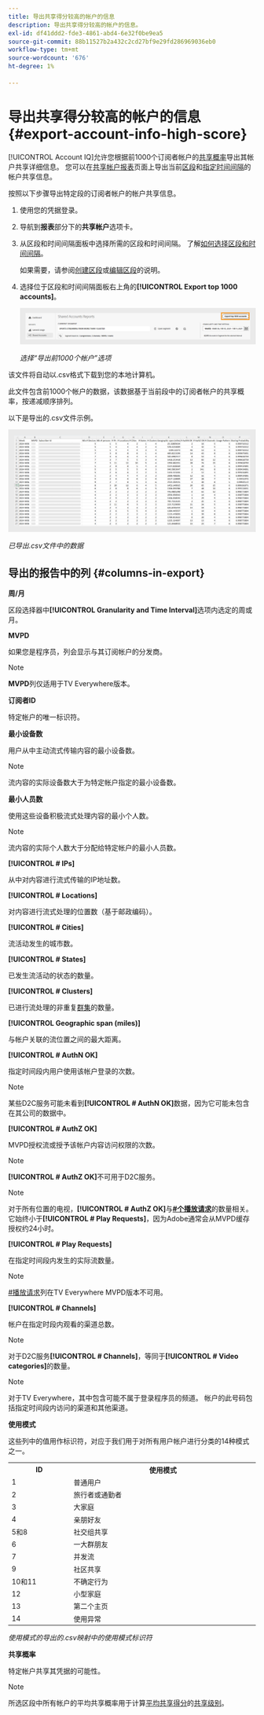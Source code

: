 ```yaml
---
title: 导出共享得分较高的帐户的信息
description: 导出共享得分较高的帐户的信息。
exl-id: df41ddd2-fde3-4861-abd4-6e32f0be9ea5
source-git-commit: 88b11527b2a432c2cd27bf9e29fd286969036eb0
workflow-type: tm+mt
source-wordcount: '676'
ht-degree: 1%

---
```


# 导出共享得分较高的帐户的信息 {#export-account-info-high-score}

[!UICONTROL Account IQ]允许您根据前1000个订阅者帐户的[共享概率](/help/accountiq/product-concepts.md#account-sharing-probability-def)导出其帐户共享详细信息。 您可以在[共享帐户报表](/help/accountiq/shared-acc-reports.md)页面上导出当前[区段](/help/accountiq/product-concepts.md#segment-def)和[指定时间间隔](/help/accountiq/product-concepts.md#time-interval-def)的帐户共享信息。

按照以下步骤导出特定段的订阅者帐户的帐户共享信息。

1. 使用您的凭据登录。
1. 导航到&#x200B;**报表**&#x200B;部分下的&#x200B;**共享帐户**&#x200B;选项卡。
1. 从区段和时间间隔面板中选择所需的区段和时间间隔。 了解[如何选择区段和时间间隔](segments-timeinterval.md)。

   如果需要，请参阅[创建区段](work-with-segments.md#create-new-segment)或[编辑区段](work-with-segments.md#edit-segment)的说明。

1. 选择位于区段和时间间隔面板右上角的&#x200B;**[!UICONTROL Export top 1000 accounts]**。

   ![导出前1000个帐户](assets/export-top-1000-accounts.png)

   *选择“导出前1000个帐户”选项*

该文件将自动以.csv格式下载到您的本地计算机。

此文件包含前1000个帐户的数据，该数据基于当前段中的订阅者帐户的共享概率，按递减顺序排列。

以下是导出的.csv文件示例。

![已导出.csv文件中的数据](assets/exported-csv.png)

*已导出.csv文件中的数据*

## 导出的报告中的列 {#columns-in-export}

**周/月**

区段选择器中&#x200B;**[!UICONTROL Granularity and Time Interval]**&#x200B;选项内选定的周或月。

**MVPD**

如果您是程序员，列会显示与其订阅帐户的分发商。

>[!NOTE]
>
> **MVPD**&#x200B;列仅适用于TV Everywhere版本。

**订阅者ID**

特定帐户的唯一标识符。

**最小设备数**

用户从中主动流式传输内容的最小设备数。

>[!NOTE]
>
>流内容的实际设备数大于为特定帐户指定的最小设备数。

**最小人员数**

使用这些设备积极流式处理内容的最小个人数。

>[!NOTE]
>
>流内容的实际个人数大于分配给特定帐户的最小人员数。

**[!UICONTROL # IPs]**

从中对内容进行流式传输的IP地址数。

**[!UICONTROL # Locations]**

对内容进行流式处理的位置数（基于邮政编码）。

**[!UICONTROL # Cities]**

流活动发生的城市数。

**[!UICONTROL # States]**

已发生流活动的状态的数量。

**[!UICONTROL # Clusters]**

已进行流处理的非重复[群集](/help/accountiq/product-concepts.md#cluster-def)的数量。

**[!UICONTROL Geographic span (miles)]**

与帐户关联的流位置之间的最大距离。

**[!UICONTROL # AuthN OK]**

指定时间段内用户使用该帐户登录的次数。

>[!NOTE]
>
> 某些D2C服务可能未看到&#x200B;**[!UICONTROL # AuthN OK]**&#x200B;数据，因为它可能未包含在其公司的数据中。

**[!UICONTROL # AuthZ OK]**

MVPD授权流或授予该帐户内容访问权限的次数。

>[!NOTE]
>
>**[!UICONTROL # AuthZ OK]**&#x200B;不可用于D2C服务。

>[!NOTE]
>
>对于所有位置的电视，**[!UICONTROL # AuthZ OK]**&#x200B;与&#x200B;**[#个播放请求](/help/accountiq/product-concepts.md##play-requests-def)**&#x200B;的数量相关。 它始终小于&#x200B;**[!UICONTROL # Play Requests]**，因为Adobe通常会从MVPD缓存授权约24小时。


**[!UICONTROL # Play Requests]**

在指定时间段内发生的实际流数量。

>[!NOTE]
>
>[#播放请求](/help/accountiq/product-concepts.md##play-requests-def)列在TV Everywhere MVPD版本不可用。

**[!UICONTROL # Channels]**

帐户在指定时段内观看的渠道总数。

>[!NOTE]
>
> 对于D2C服务&#x200B;**[!UICONTROL # Channels]**，等同于&#x200B;**[!UICONTROL # Video categories]**&#x200B;的数量。

>[!NOTE]
>
>对于TV Everywhere，其中包含可能不属于登录程序员的频道。 帐户的此号码包括指定时间段内访问的渠道和其他渠道。


**使用模式**

这些列中的值用作标识符，对应于我们用于对所有用户帐户进行分类的14种模式之一。

<table>
    <tbody>
      <tr>
        <th style="width:10%">ID</th>
        <th style="width:30%">使用模式</th>
      </tr>
      <tr>
        <td>1</td>
        <td>普通用户</td>
      </tr>
      <tr>
        <td>2</td>
        <td>旅行者或通勤者</td>
      </tr>
      <tr>
        <td>3</td>
        <td>大家庭</td>
      </tr>
      <tr>
        <td>4</td>
        <td>亲朋好友</td>
      </tr>
      </tr>
         <td>5和8</td>
         <td>社交组共享</td>
      </tr>
      </tr>
         <td>6</td>
         <td>一大群朋友</td>
      </tr>
      </tr>
         <td>7</td>
         <td>并发流</td>
      </tr>
      </tr>
         <td>9</td>
         <td>社区共享</td>
      </tr>
      </tr>
         <td>10和11</td>
         <td>不确定行为</td>
      </tr>
      </tr>
         <td>12</td>
         <td>小型家庭</td>
      </tr>
      </tr>
         <td>13</td>
         <td>第二个主页 </td>
      </tr>
      </tr>
         <td>14</td>
         <td>使用异常</td>
      </tr>
    </tbody>
  </table>

*使用模式的导出的.csv映射中的使用模式标识符*

**共享概率**

特定帐户共享其凭据的可能性。

>[!NOTE]
>
> 所选区段中所有帐户的平均共享概率用于计算[平均共享得分](/help/accountiq/data-panels.md#aggregated-sharing)的[共享级别](/help/accountiq/data-panels.md#sharing-level)。
